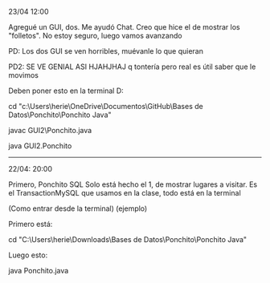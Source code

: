 23/04 12:00

Agregué un GUI, dos. Me ayudó Chat. Creo que hice el de mostrar
los "folletos". No estoy seguro, luego vamos avanzando

PD: Los dos GUI se ven horribles, muévanle lo que quieran

PD2: SE VE GENIAL ASI HJAHJHAJ q tontería pero real es útil saber que le movimos

Deben poner esto en la terminal D:

cd "c:\Users\herie\OneDrive\Documentos\GitHub\Bases de Datos\Ponchito\Ponchito Java\"

javac GUI2\Ponchito.java

java GUI2.Ponchito

---

22/04: 20:00

Primero, Ponchito SQL
Solo está hecho el 1, de mostrar lugares a visitar.
Es el TransactionMySQL que usamos en la clase, todo está en la terminal

(Como entrar desde la terminal) (ejemplo)

Primero está:

cd "C:\Users\herie\Downloads\Bases de Datos\Ponchito\Ponchito Java"

Luego esto:

java Ponchito.java
